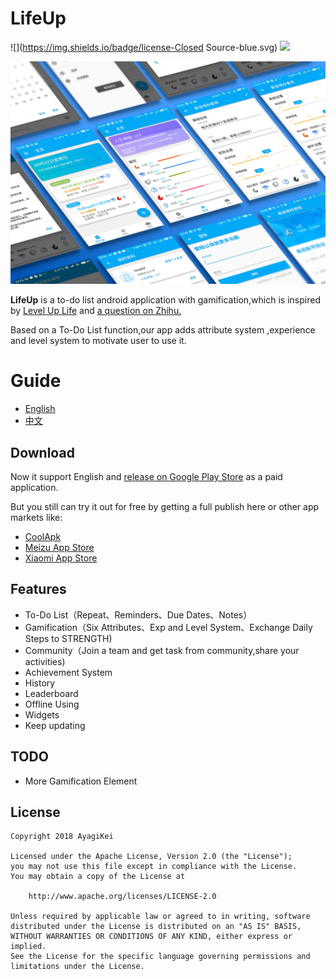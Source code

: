 # LifeUp

![](https://img.shields.io/badge/license-Closed Source-blue.svg) ![](https://img.shields.io/badge/platform-android-green.svg) 

![](https://github.com/Ayagikei/LifeUp/blob/master/screenshots/header.png?raw=true)

**LifeUp** is a to-do list android application with gamification,which is inspired by [Level Up Life](https://lvluplife.com/) and [a question on Zhihu.](https://www.zhihu.com/question/25365158)

Based on a To-Do List function,our app adds attribute system ,experience and level system to motivate user to use it.



# Guide
- [English](https://github.com/Ayagikei/LifeUp/blob/master/README.md)
- [中文](https://github.com/Ayagikei/LifeUp/blob/master/README-ZH.md)




## Download

Now it support English and [release on Google Play Store](https://play.google.com/store/apps/details?id=net.sarasarasa.lifeup) as a paid application.


But you still can try it out for free by getting a full publish here or other app markets like: 
- [CoolApk](https://www.coolapk.com/apk/net.sarasarasa.lifeup)
- [Meizu App Store](http://app.meizu.com/apps/public/detail?package_name=net.sarasarasa.lifeup)
- [Xiaomi App Store](http://app.mi.com/details?id=net.sarasarasa.lifeup)



## Features 

- To-Do List（Repeat、Reminders、Due Dates、Notes）
- Gamification（Six Attributes、Exp and Level System、Exchange Daily Steps to STRENGTH)
- Community（Join a team and get task from community,share your activities)
- Achievement System
- History
- Leaderboard
- Offline Using
- Widgets
- Keep updating



## TODO

- More Gamification Element



## License

```
Copyright 2018 AyagiKei

Licensed under the Apache License, Version 2.0 (the "License");
you may not use this file except in compliance with the License.
You may obtain a copy of the License at

    http://www.apache.org/licenses/LICENSE-2.0

Unless required by applicable law or agreed to in writing, software
distributed under the License is distributed on an "AS IS" BASIS,
WITHOUT WARRANTIES OR CONDITIONS OF ANY KIND, either express or implied.
See the License for the specific language governing permissions and
limitations under the License.
```